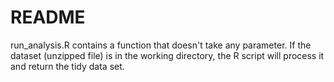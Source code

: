# README

run_analysis.R contains a function that doesn't take any parameter. If the dataset (unzipped file) is in the working directory, the R script will process it and return the tidy data set.
